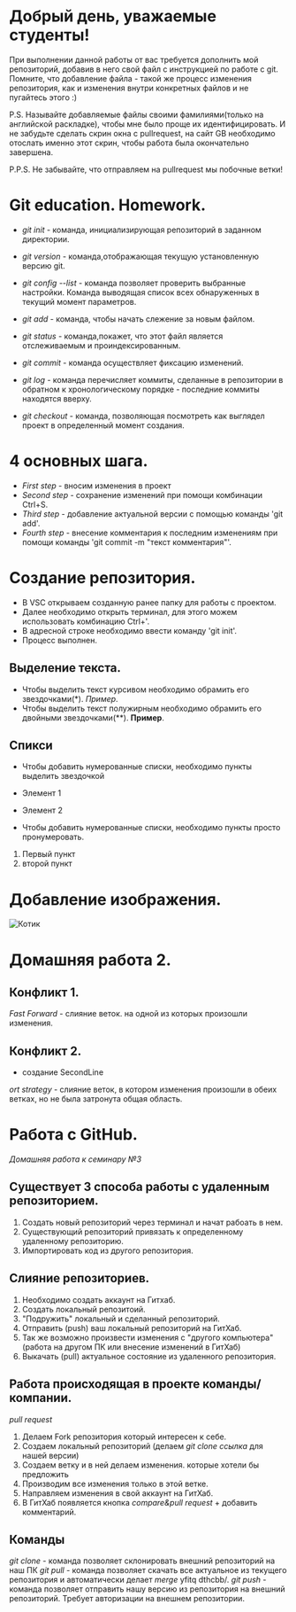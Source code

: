 # Добрый день, уважаемые студенты! 
  При выполнении данной работы от вас требуется дополнить мой репозиторий, добавив в него свой файл с инструкцией по работе с git. Помните, что добавление файла - такой же процесс изменения репозитория, как и изменения внутри конкретных файлов и не пугайтесь этого :)

  P.S. Называйте добавляемые файлы своими фамилиями(только на английской раскладке), чтобы мне было проще их идентифицировать. И не забудьте сделать скрин окна с pullrequest, на сайт GB необходимо отослать именно этот скрин, чтобы работа была окончательно завершена.

  P.P.S. Не забывайте, что отправляем на pullrequest мы побочные ветки!

  # Git education. Homework.

* *git init* - команда, инициализирующая репозиторий в заданном директории.

* *git version* - команда,отображающая текущую установленную версию git.

* *git config --list* - команда позволяет проверить выбранные настройки. Команда выводящая
список всех обнаруженных в текущий момент параметров.

* *git add* - команда, чтобы начать слежение за новым файлом.

* *git status* - команда,покажет, что этот файл является отслеживаемым и проиндексированным.

* *git commit* - команда осуществляет фиксацию изменений.

* *git log* - команда перечисляет коммиты, сделанные в репозитории в обратном к хронологическому порядке - последние коммиты находятся вверху.

* *git checkout* - команда, позволяющая посмотреть как выглядел проект в определенный момент создания.

# 4 основных шага.

* *First step* - вносим изменения в проект
* *Second step* - сохранение изменений при помощи комбинации Ctrl+S.
* *Third step* - добавление актуальной версии с помощью команды 'git add'.
* *Fourth step* - внесение комментария к последним изменениям при помощи команды 'git commit -m "текст комментария"'.

# Создание репозитория.

* В VSC открываем созданную ранее папку для работы с проектом.
* Далее необходимо открыть терминал, для этого можем использовать комбинацию Ctrl+'.
* В адресной строке необходимо ввести команду 'git init'.
* Процесс выполнен.

## Выделение текста.
* Чтобы выделить текст курсивом необходимо обрамить его звездочками(*). *Пример*.
* Чтобы выделить текст полужирным необходимо обрамить его двойными звездочками(**). **Пример**.

## Спикси
* Чтобы добавить нумерованные списки, необходимо пункты выделить звездочкой
* Элемент 1
* Элемент 2

* Чтобы добавить нумерованные списки, необходимо пункты просто  пронумеровать.
1. Первый пункт
2. второй пункт

# Добавление изображения.
![Котик](cat.jpg)

# Домашняя работа 2.

## Конфликт 1.

 *Fast Forward* - слияние веток. на одной из которых произошли изменения.
 
## Конфликт 2.
 - создание SecondLine

 *ort strategy* - слияние веток, в котором изменения произошли в обеих ветках, но не была затронута общая область.

# Работа с GitHub.  
*Домашняя работа к семинару №3*

## Существует 3 способа работы с удаленным репозиторием.
1. Создать новый репозиторий через терминал и начат рабоать в нем.
2. Существующий репозиторий привязать к определенному удаленному репозиторию.
3. Импортировать код из другого репозитория.

## Слияние репозиториев.
1. Необходимо создать аккаунт на Гитхаб.
2. Создать локальный репозитоий.
3. "Подружить" локальный и сделанный репозиторий. 
4. Отправить (push) ваш локальный репозиторий на ГитХаб.
5. Так же возможно произвести изменения с "другого компьютера" (работа на другом ПК или внесение изменений в ГитХаб)
6. Выкачать (pull) актуальное состояние из удаленного репозитория.

## Работа происходящая в проекте команды/компании.
*pull request*
1. Делаем Fork репозитория который интересен к себе.
2. Создаем локальный репозиторий (делаем *git clone ссылка* для нашей версии)
3. Создаем ветку и в ней делаем изменения. которые хотели бы предложить
4. Производим все изменения только в этой ветке.
5. Направляем изменения в свой аккаунт на ГитХаб.
6. В ГитХаб появляется кнопка *compare&pull request* + добавить комментарий.

## Команды
*git clone* - команда позволяет склонировать внешний репозиторий на наш ПК
*git pull* - команда позволяет скачать все актуальное из текущего репозитория и автоматически делает *merge* yfitq dthcbb/.
*git push* - команда позволяет отправить нашу версию из репозитория на внешний репозиторий. Требует авторизации на внешнем репозитории.